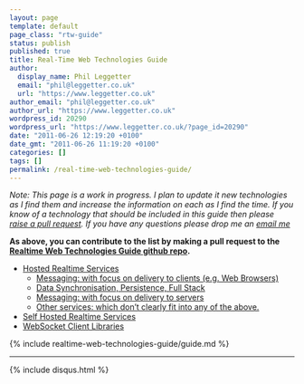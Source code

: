 ```yaml
---
layout: page
template: default
page_class: "rtw-guide"
status: publish
published: true
title: Real-Time Web Technologies Guide
author:
  display_name: Phil Leggetter
  email: "phil@leggetter.co.uk"
  url: "https://www.leggetter.co.uk"
author_email: "phil@leggetter.co.uk"
author_url: "https://www.leggetter.co.uk"
wordpress_id: 20290
wordpress_url: "https://www.leggetter.co.uk/?page_id=20290"
date: "2011-06-26 12:19:20 +0100"
date_gmt: "2011-06-26 11:19:20 +0100"
categories: []
tags: []
permalink: /real-time-web-technologies-guide/
---
```


*Note: This page is a work in progress. I plan to update it new technologies as I find them and increase the information on each as I find the time. If you know of a technology that should be included in this guide then please [raise a pull request](https://github.com/leggetter/realtime-web-technologies-guide). If you have any questions please drop me an <a href="mailto:phil@leggetter.co.uk?subject=Real-Time Technology Guide">email me</a>*

**As above, you can contribute to the list by making a pull request to the <a href="https://github.com/leggetter/realtime-web-technologies-guide">Realtime Web Technologies Guide github repo<a>.**

<ul class="toc">
  <li>
    <a href="#hosted-services">Hosted Realtime Services</a>
    <ul>
      <li><a href="#hosted-client">Messaging: with focus on delivery to clients (e.g. Web Browsers)</a></li>
      <li><a href="#hosted-data-sync">Data Synchronisation, Persistence, Full Stack</a></li>
      <li><a href="#hosted-servers">Messaging: with focus on delivery to servers</a></li>
      <li><a href="#hosted-other">Other services: which don&#8217;t clearly fit into any of the above.</a></li>
    </ul>
  </li>
  <li><a href="#self-hosted">Self Hosted Realtime Services</a></li>
  <li><a href="#websocket-client-libraries">WebSocket Client Libraries</a></li>
</ul>

<div id="toc_test"></div>

{% include realtime-web-technologies-guide/guide.md %}

<hr />

{% include disqus.html %}

<script src="/bower_components/contents/dist/contents.js"></script>
<script>
(function() {
  var Contents = window.gajus.Contents,
  contents,

  // This example generates a table of contents for all of the headings in the document.
  // Table of contents is an ordered list element.
  contents = Contents({
    articles: $('#content .post').find('h2, h3, h4').get()
  });

  // Append the generated list element (table of contents) to the container.
  var tocEl = document.querySelector('.toc');
  var contentsEl = contents.list();
  contentsEl.className = "toc";
  tocEl.parentNode.replaceChild(contentsEl, tocEl);

  setTimeout( function() {  
    $( '.toc a' ).smoothScroll( {
      afterScroll: function( opts ) {
        window.location.hash = opts.scrollTarget;
      }
    } );
  }, 500 );
  
})();
</script>
